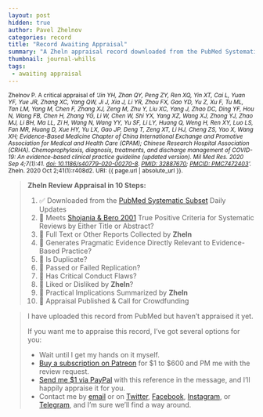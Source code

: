 ```yaml
---
layout: post
hidden: true
author: Pavel Zhelnov
categories: record
title: "Record Awaiting Appraisal"
summary: "A Zheln appraisal record downloaded from the PubMed Systematic Subset daily updates."
thumbnail: journal-whills
tags:
 - awaiting appraisal
---
```


<small id="citation">Zhelnov P. A critical appraisal of _‘Jin YH, Zhan QY, Peng ZY, Ren XQ, Yin XT, Cai L, Yuan YF, Yue JR, Zhang XC, Yang QW, Ji J, Xia J, Li YR, Zhou FX, Gao YD, Yu Z, Xu F, Tu ML, Tan LM, Yang M, Chen F, Zhang XJ, Zeng M, Zhu Y, Liu XC, Yang J, Zhao DC, Ding YF, Hou N, Wang FB, Chen H, Zhang YG, Li W, Chen W, Shi YX, Yang XZ, Wang XJ, Zhong YJ, Zhao MJ, Li BH, Ma LL, Zi H, Wang N, Wang YY, Yu SF, Li LY, Huang Q, Weng H, Ren XY, Luo LS, Fan MR, Huang D, Xue HY, Yu LX, Gao JP, Deng T, Zeng XT, Li HJ, Cheng ZS, Yao X, Wang XH; Evidence-Based Medicine Chapter of China International Exchange and Promotive Association for Medical and Health Care (CPAM); Chinese Research Hospital Association (CRHA). Chemoprophylaxis, diagnosis, treatments, and discharge management of COVID-19: An evidence-based clinical practice guideline (updated version). Mil Med Res. 2020 Sep 4;7(1):41. [doi: 10.1186/s40779-020-00270-8](https://doi.org/10.1186/s40779-020-00270-8). [PMID: 32887670](https://pubmed.gov/32887670); [PMCID: PMC7472403](https://ncbi.nlm.nih.gov/pmc/PMC7472403)’._ Zheln. 2020 Oct 2;41(1):r408d2. URI: {{ page.url | absolute_url }}.</small>

> **Zheln Review Appraisal in 10 Steps:**
>
> 1. ✅ Downloaded from the [PubMed Systematic Subset](https://github.com/p1m-ortho/qs-global-ortho-search-queries/blob/global-sr-query/README.md) Daily Updates
> 2. 🔄 Meets [Shojania & Bero 2001](https://www.researchgate.net/publication/11820967_Taking_Advantage_of_the_Explosion_of_Systematic_Reviews_An_Efficient_MEDLINE_Search_Strategy) True Positive Criteria for Systematic Reviews by Either Title or Abstract?
> 3. 🔄 Full Text or Other Reports Collected by **Zheln**
> 4. 🔄 Generates Pragmatic Evidence Directly Relevant to Evidence-Based Practice?
> 5. 🔄 Is Duplicate?
> 6. 🔄 Passed or Failed Replication?
> 7. 🔄 Has Critical Conduct Flaws?
> 8. 🔄 Liked or Disliked by **Zheln**?
> 9. 🔄 Practical Implications Summarized by **Zheln**
> 10. 🔄 Appraisal Published & Call for Crowdfunding

> I have uploaded this record from PubMed but haven’t appraised it yet.
>
> If you want me to appraise this record, I’ve got several options for you:
> * Wait until I get my hands on it myself.
> * [Buy a subscription on Patreon](https://patreon.com/zheln) for $1 to $600 and PM me with the review request.
> * [Send me $1 via PayPal](https://paypal.me/pjelnov) with this reference in the message, and I’ll happily appraise it for you.
> * Contact me by [email](mailto:pavel@zheln.com) or on [Twitter](https://twitter.com/drzhelnov), [Facebook](https://facebook.com/drzhelnov), [Instagram](https://instagram.com/igzheln), or [Telegram](https://t.me/drzhelnov), and I’m sure we’ll find a way around.
